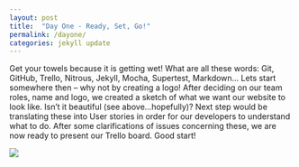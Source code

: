 ```yaml
---
layout: post
title:  "Day One - Ready, Set, Go!"
permalink: /dayone/
categories: jekyll update
---
```


Get your towels because it is getting wet! What are all these words: Git, GitHub, Trello, Nitrous, Jekyll, Mocha, Supertest, Markdown… Lets start somewhere then – why not by creating a logo! After deciding on our team roles, name and logo, we created a sketch of what we want our website to look like. Isn’t it beautiful (see above…hopefully)? Next step would be translating these into User stories in order for our developers to understand what to do. After some clarifications of issues concerning these, we are now ready to present our Trello board. Good start! 

<img id="coffee" src="https://slack-files.com/files-tmb/T02KHEYNR-F02KV8VGA-d40aea/coffee_360.png" /> 